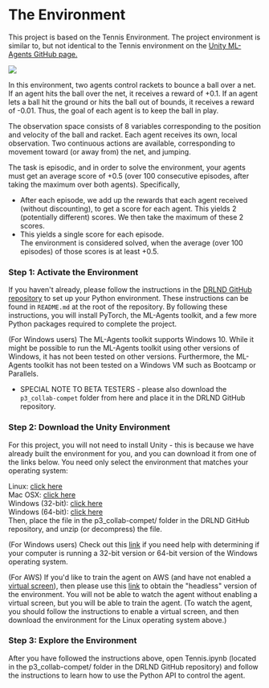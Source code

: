 # The Environment
This project is based on the Tennis Environment. The project environment is similar to, but not identical to the Tennis environment on the [Unity ML-Agents GitHub page.](https://github.com/Unity-Technologies/ml-agents/blob/main/docs/Learning-Environment-Examples.md#tennis)</br>

<img src="https://miro.medium.com/max/1400/1*HK74hEi1FJvDIKvubEWRZA.gif">

In this environment, two agents control rackets to bounce a ball over a net. If an agent hits the ball over the net, it receives a reward of +0.1. If an agent lets a ball hit the ground or hits the ball out of bounds, it receives a reward of -0.01. Thus, the goal of each agent is to keep the ball in play.</br>

The observation space consists of 8 variables corresponding to the position and velocity of the ball and racket. Each agent receives its own, local observation. Two continuous actions are available, corresponding to movement toward (or away from) the net, and jumping.</br>

The task is episodic, and in order to solve the environment, your agents must get an average score of +0.5 (over 100 consecutive episodes, after taking the maximum over both agents). Specifically,</br>

* After each episode, we add up the rewards that each agent received (without discounting), to get a score for each agent. This yields 2 (potentially different) scores. We then take the maximum of these 2 scores.</br>
* This yields a single score for each episode.</br>
The environment is considered solved, when the average (over 100 episodes) of those scores is at least +0.5.</br>

### Step 1: Activate the Environment</br>
If you haven't already, please follow the instructions in the [DRLND GitHub repository](https://github.com/udacity/deep-reinforcement-learning#dependencies) to set up your Python environment. These instructions can be found in ``README.md`` at the root of the repository. By following these instructions, you will install PyTorch, the ML-Agents toolkit, and a few more Python packages required to complete the project.</br>

(For Windows users) The ML-Agents toolkit supports Windows 10. While it might be possible to run the ML-Agents toolkit using other versions of Windows, it has not been tested on other versions. Furthermore, the ML-Agents toolkit has not been tested on a Windows VM such as Bootcamp or Parallels.</br>

* SPECIAL NOTE TO BETA TESTERS - please also download the ``p3_collab-compet`` folder from here and place it in the DRLND GitHub repository.</br>

### Step 2: Download the Unity Environment</br>
For this project, you will not need to install Unity - this is because we have already built the environment for you, and you can download it from one of the links below. You need only select the environment that matches your operating system:</br>

Linux: [click here](https://s3-us-west-1.amazonaws.com/udacity-drlnd/P3/Tennis/Tennis_Linux.zip)</br>
Mac OSX: [click here](https://s3-us-west-1.amazonaws.com/udacity-drlnd/P3/Tennis/Tennis.app.zip)</br>
Windows (32-bit): [click here](https://s3-us-west-1.amazonaws.com/udacity-drlnd/P3/Tennis/Tennis_Windows_x86.zip)</br>
Windows (64-bit): [click here](https://s3-us-west-1.amazonaws.com/udacity-drlnd/P3/Tennis/Tennis_Windows_x86_64.zip)</br>
Then, place the file in the p3_collab-compet/ folder in the DRLND GitHub repository, and unzip (or decompress) the file.</br>

(For Windows users) Check out this [link](https://support.microsoft.com/en-us/help/827218/how-to-determine-whether-a-computer-is-running-a-32-bit-version-or-64) if you need help with determining if your computer is running a 32-bit version or 64-bit version of the Windows operating system.</br>

(For AWS) If you'd like to train the agent on AWS (and have not enabled a [virtual screen](https://github.com/Unity-Technologies/ml-agents/blob/master/docs/Training-on-Amazon-Web-Service.md)), then please use this [link](https://s3-us-west-1.amazonaws.com/udacity-drlnd/P3/Tennis/Tennis_Linux_NoVis.zip) to obtain the "headless" version of the environment. You will not be able to watch the agent without enabling a virtual screen, but you will be able to train the agent. (To watch the agent, you should follow the instructions to enable a virtual screen, and then download the environment for the Linux operating system above.)</br>

### Step 3: Explore the Environment</br>
After you have followed the instructions above, open Tennis.ipynb (located in the p3_collab-compet/ folder in the DRLND GitHub repository) and follow the instructions to learn how to use the Python API to control the agent.</br>

